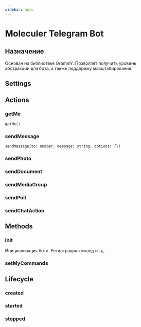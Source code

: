 ```yaml
---
sidebar: auto
---
```

# Moleculer Telegram Bot

## Назначение
Основан на библиотеке GrammY.
Позволяет получить уровень абстракции для бота, а также поддержку масштабирования.

## Settings

## Actions
### getMe
```ts:no-line-numbers
getMe()
```

### sendMessage
```ts:no-line-numbers
sendMessage(to: number, message: string, options: {})
```

### sendPhoto
### sendDocument
### sendMediaGroup
### sendPoll
### sendChatAction

## Methods
### init
Инициализация бота. Регистрация команд и тд.

### setMyCommands

## Lifecycle
### created
### started
### stopped

